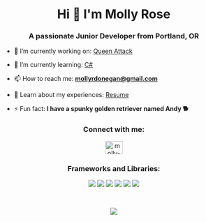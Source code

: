 <h1 align="center">Hi 👋 I'm Molly Rose</h1>
<h3 align="center">A passionate Junior Developer from Portland, OR</h3>

- 🔭 I’m currently working on: [Queen Attack](https://github.com/mdonegan91/QueenAttack)

- 🌱 I’m currently learning: [C#](https://github.com/mdonegan91/ScrabbleScorer)

- 📫 How to reach me: **mollyrdonegan@gmail.com**

- 📄 Learn about my experiences: [Resume]([https://drive.google.com/file/d/1gy27X7fgiIU-qfX4-JHjviWY1-ZRTW3F/view?usp=sharing](https://drive.google.com/file/d/1T11E-TEgJf3aA7MSvdeWgXmnBfcQpixc/view?usp=sharing))

- ⚡ Fun fact: **I have a spunky golden retriever named Andy 🐕**

<h3 align="center">Connect with me:</h3>
<p align="center">
<a href="https://linkedin.com/in/molly-rose-donegan" target="blank"><img align="center" src="https://raw.githubusercontent.com/rahuldkjain/github-profile-readme-generator/master/src/images/icons/Social/linked-in-alt.svg" alt="molly-rose-donegan" height="30" width="40" /></a>
</p>

<h3 align="center">Frameworks and Libraries:</h3>
<p align="center">
  <img src="https://img.shields.io/badge/Node.js-339933?style=for-the-badge&logo=nodedotjs&logoColor=white" />
  <img src="https://img.shields.io/badge/.NET-512BD4?style=for-the-badge&logo=dotnet&logoColor=white" />
  <img src="https://img.shields.io/badge/React-20232A?style=for-the-badge&logo=react&logoColor=61DAFB" />
  <img src="https://img.shields.io/badge/Bootstrap-563D7C?style=for-the-badge&logo=bootstrap&logoColor=white" />
  <img src="https://img.shields.io/badge/Tailwind_CSS-38B2AC?style=for-the-badge&logo=tailwind-css&logoColor=white" />
  <img src="https://img.shields.io/badge/jQuery-0769AD?style=for-the-badge&logo=jquery&logoColor=white" />
</p>

<br>

<p align="center">
<a href="https://github.com/mdonegan91">
  <img align="center" src="https://github-readme-stats.vercel.app/api?username=mdonegan91&show_icons=true&bg_color=30,cc2b5e,753a88&title_color=fff&text_color=fff&icon_color=dfcfff&count_private=true&hide_title=true" />
</a>

